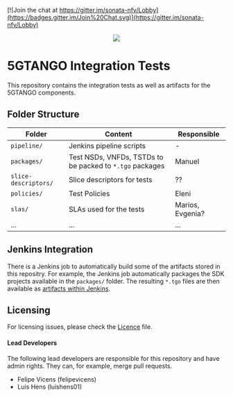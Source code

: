 [![Join the chat at https://gitter.im/sonata-nfv/Lobby](https://badges.gitter.im/Join%20Chat.svg)](https://gitter.im/sonata-nfv/Lobby) 

<p align="center"><img src="https://github.com/sonata-nfv/tng-api-gtw/wiki/images/sonata-5gtango-logo-500px.png" /></p>

# 5GTANGO Integration Tests

This repository contains the integration tests as well as artifacts for the 5GTANGO components.

## Folder Structure

| Folder | Content | Responsible |
| --- | --- | --- |
|`pipeline/`| Jenkins pipeline scripts | - |
|`packages/`| Test NSDs, VNFDs, TSTDs to be packed to `*.tgo` packages | Manuel |
|`slice-descriptors/`| Slice descriptors for tests| ?? |
|`policies/`| Test Policies | Eleni |
|`slas/`| SLAs used for the tests | Marios, Evgenia?|
|...|...|...|


## Jenkins Integration

There is a Jenkins job to automatically build some of the artifacts stored in this repositry. For example, the Jenkins job automatically packages the SDK projects available in the `packages/` folder. The resulting `*.tgo` files are then available as [artifacts within Jenkins](https://jenkins.sonata-nfv.eu/view/PIPELINE/job/tng-tests/job/master/).

## Licensing

For licensing issues, please check the [Licence](https://github.com/sonata-nfv/tng-tests/blob/master/LICENSE) file.

#### Lead Developers

The following lead developers are responsible for this repository and have admin rights. They can, for example, merge pull requests.

* Felipe Vicens (felipevicens)
* Luis Hens (luishens01)
